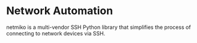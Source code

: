 # Network Automation
netmiko is a multi-vendor SSH Python library that simplifies the process of connecting to network devices via SSH.
